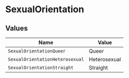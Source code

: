# SexualOrientation


## Values

| Name                            | Value                           |
| ------------------------------- | ------------------------------- |
| `SexualOrientationQueer`        | Queer                           |
| `SexualOrientationHeterosexual` | Heterosexual                    |
| `SexualOrientationStraight`     | Straight                        |